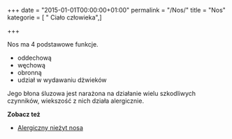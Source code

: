 +++
date = "2015-01-01T00:00:00+01:00"
permalink = "/Nos/"
title = "Nos"
kategorie = [ " Ciało człowieka",]

+++

Nos ma 4 podstawowe funkcje.

-   oddechową
-   węchową
-   obronną
-   udział w wydawaniu dżwieków

Jego błona śluzowa jest narażona na działanie wielu szkodliwych czynników, wiekszość z nich działa alergicznie.

**Zobacz też**

-   [Alergiczny nieżyt nosa](/atopedia/Alergiczny_nieżyt_nosa "wikilink")
